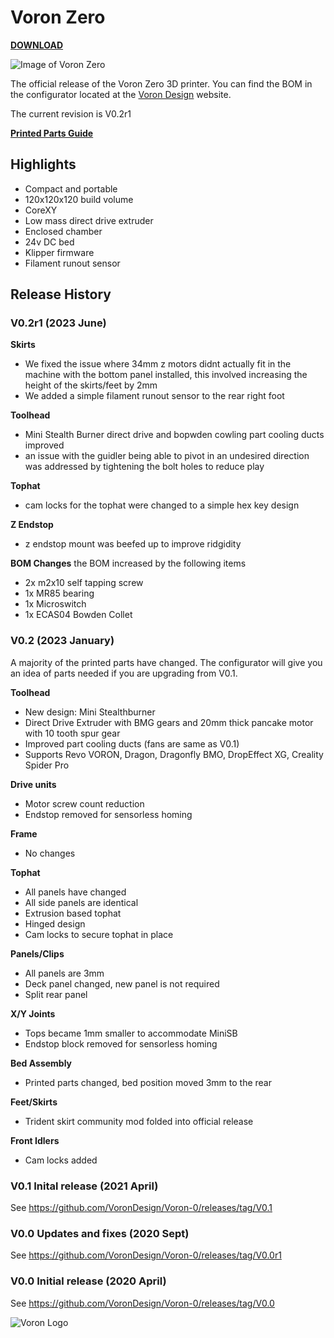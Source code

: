 # Voron Zero

[**DOWNLOAD**](https://github.com/VoronDesign/Voron-0/archive/refs/heads/Voron0.2.zip)

![Image of Voron Zero](http://vorondesign.com/images/voron0.2_bg.jpg)

The official release of the Voron Zero 3D printer. You can find the BOM in the configurator located at the [Voron Design]( http://vorondesign.com/voron0.2) website.

The current revision is V0.2r1

[**Printed Parts Guide**](https://docs.google.com/spreadsheets/d/1MSgTiXazJwyfcTe7QqNIMWwQ_lfM8cOXmiMWPZ2HkEI/copy)

## Highlights
- Compact and portable
- 120x120x120 build volume
- CoreXY
- Low mass direct drive extruder
- Enclosed chamber
- 24v DC bed
- Klipper firmware
- Filament runout sensor

## Release History

### V0.2r1 (2023 June)

**Skirts**
- We fixed the issue where 34mm z motors didnt actually fit in the machine with the bottom panel installed, this involved increasing the height of the skirts/feet by 2mm
- We added a simple filament runout sensor to the rear right foot

**Toolhead**
- Mini Stealth Burner direct drive and bopwden cowling part cooling ducts improved 
- an issue with the guidler being able to pivot in an undesired direction was addressed by tightening the bolt holes to reduce play

**Tophat**
- cam locks for the tophat were changed to a simple hex key design

**Z Endstop**
- z endstop mount was beefed up to improve ridgidity 

**BOM Changes**
the BOM increased by the following items
- 2x m2x10 self tapping screw
- 1x MR85 bearing
- 1x Microswitch
- 1x ECAS04 Bowden Collet

### V0.2 (2023 January)

A majority of the printed parts have changed. The configurator will give you an idea of parts needed if you are upgrading from V0.1.

**Toolhead**
- New design: Mini Stealthburner
- Direct Drive Extruder with BMG gears and 20mm thick pancake motor with 10 tooth spur gear
- Improved part cooling ducts (fans are same as V0.1)
- Supports Revo VORON, Dragon, Dragonfly BMO, DropEffect XG, Creality Spider Pro

**Drive units**
- Motor screw count reduction
- Endstop removed for sensorless homing

**Frame**
- No changes

**Tophat**
- All panels have changed
- All side panels are identical
- Extrusion based tophat
- Hinged design
- Cam locks to secure tophat in place

**Panels/Clips**
- All panels are 3mm
- Deck panel changed, new panel is not required
- Split rear panel

**X/Y Joints**
- Tops became 1mm smaller to accommodate MiniSB
- Endstop block removed for sensorless homing

**Bed Assembly**
- Printed parts changed, bed position moved 3mm to the rear

**Feet/Skirts**
- Trident skirt community mod folded into official release

**Front Idlers**
- Cam locks added


### V0.1 Inital release (2021 April)
See https://github.com/VoronDesign/Voron-0/releases/tag/V0.1

### V0.0 Updates and fixes (2020 Sept)
See https://github.com/VoronDesign/Voron-0/releases/tag/V0.0r1

### V0.0 Initial release (2020 April)
See https://github.com/VoronDesign/Voron-0/releases/tag/V0.0

![Voron Logo](http://vorondesign.com/images/voron_design_logo.png)
